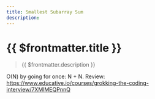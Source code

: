 ```yaml
---
title: Smallest Subarray Sum
description:
---
```


# {{ $frontmatter.title }}

> {{ $frontmatter.description }}

O(N) by going for once: N + N.
Review: https://www.educative.io/courses/grokking-the-coding-interview/7XMlMEQPnnQ
